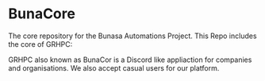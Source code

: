 # BunaCore

The core repository for the Bunasa Automations Project. This Repo includes the core of GRHPC:

GRHPC also known as BunaCor is a Discord like appliaction for companies and organisations. We also accept casual users for our platform.